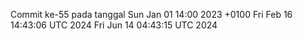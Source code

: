 Commit ke-55 pada tanggal Sun Jan 01 14:00 2023 +0100
Fri Feb 16 14:43:06 UTC 2024
Fri Jun 14 04:43:15 UTC 2024
